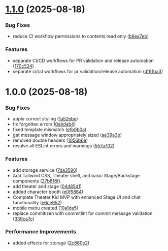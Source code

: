 # [1.1.0](https://github.com/cerealean/theater-kid/compare/v1.0.0...v1.1.0) (2025-08-18)


### Bug Fixes

* reduce CI workflow permissions to contents:read only ([b6ea7eb](https://github.com/cerealean/theater-kid/commit/b6ea7eb761a42bed1d920c58fb36281cad8e318d))


### Features

* separate CI/CD workflows for PR validation and release automation ([170c524](https://github.com/cerealean/theater-kid/commit/170c524ae154b8e5891eee412b3154f5ef408f66))
* separate ci/cd workflows for pr validation/release automation ([df61ba3](https://github.com/cerealean/theater-kid/commit/df61ba3947520d7cb2feba404a4307a5be50e83f))

# 1.0.0 (2025-08-18)


### Bug Fixes

* apply correct styling ([1a52ebe](https://github.com/cerealean/theater-kid/commit/1a52ebe23f9a8a15dba692b95d1e1ed4b5ac508e))
* fix forgotten errors ([0abdab4](https://github.com/cerealean/theater-kid/commit/0abdab4aafa4f1143e5ee63a8aa0d5b80d5810d8))
* fixed template mismatch ([e1b0b0a](https://github.com/cerealean/theater-kid/commit/e1b0b0ae173e3b54f0a5c0f9cd96ac644f1d91e1))
* get message window appropriately sized ([ae39a3b](https://github.com/cerealean/theater-kid/commit/ae39a3b19aadb38f8819d677335884fe2d079dd6))
* removed double headers ([1056b6e](https://github.com/cerealean/theater-kid/commit/1056b6e15f20063033a3a9923631d9f00fd3dc94))
* resolve all ESLint errors and warnings ([557a702](https://github.com/cerealean/theater-kid/commit/557a702d55ec6b3ceff6f4628837da5650a116a5))


### Features

* add storage service ([7da3590](https://github.com/cerealean/theater-kid/commit/7da3590839d8a476afd096404a4fe78576693b61))
* Add Tailwind CSS, Theater shell, and basic Stage/Backstage components ([27b816f](https://github.com/cerealean/theater-kid/commit/27b816f42fe891dc9eb1c4fde1423637f708a596))
* add theater and stage ([04d85d1](https://github.com/cerealean/theater-kid/commit/04d85d119e9997cb4f2cd200f1668ae143aa36d2))
* added character booth ([e0f5864](https://github.com/cerealean/theater-kid/commit/e0f5864af05980d2341047caab72979243be5a9a))
* Complete Theater Kid MVP with enhanced Stage UI and chat functionality ([e6ce952](https://github.com/cerealean/theater-kid/commit/e6ce952bfd8603420ac0338e00d4a52cee811b3a))
* mobile menu created ([10a1da5](https://github.com/cerealean/theater-kid/commit/10a1da5fd961a215815283b0692e3661f0e03624))
* replace commitizen with commitlint for commit message validation ([339ca7c](https://github.com/cerealean/theater-kid/commit/339ca7cf31494f6cff7d0c5a35fe48e5ae7bb898))


### Performance Improvements

* added effects for storage ([2c860e2](https://github.com/cerealean/theater-kid/commit/2c860e2e4fea1e3d6d37e5cf5ab7137548fd4a92))
